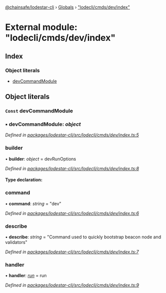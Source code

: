 [@chainsafe/lodestar-cli](../README.md) › [Globals](../globals.md) › ["lodecli/cmds/dev/index"](_lodecli_cmds_dev_index_.md)

# External module: "lodecli/cmds/dev/index"

## Index

### Object literals

* [devCommandModule](_lodecli_cmds_dev_index_.md#const-devcommandmodule)

## Object literals

### `Const` devCommandModule

### ▪ **devCommandModule**: *object*

*Defined in [packages/lodestar-cli/src/lodecli/cmds/dev/index.ts:5](https://github.com/ChainSafe/lodestar/blob/e2d6cf79d/packages/lodestar-cli/src/lodecli/cmds/dev/index.ts#L5)*

###  builder

• **builder**: *object* = devRunOptions

*Defined in [packages/lodestar-cli/src/lodecli/cmds/dev/index.ts:8](https://github.com/ChainSafe/lodestar/blob/e2d6cf79d/packages/lodestar-cli/src/lodecli/cmds/dev/index.ts#L8)*

#### Type declaration:

###  command

• **command**: *string* = "dev"

*Defined in [packages/lodestar-cli/src/lodecli/cmds/dev/index.ts:6](https://github.com/ChainSafe/lodestar/blob/e2d6cf79d/packages/lodestar-cli/src/lodecli/cmds/dev/index.ts#L6)*

###  describe

• **describe**: *string* = "Command used to quickly bootstrap beacon node and validators"

*Defined in [packages/lodestar-cli/src/lodecli/cmds/dev/index.ts:7](https://github.com/ChainSafe/lodestar/blob/e2d6cf79d/packages/lodestar-cli/src/lodecli/cmds/dev/index.ts#L7)*

###  handler

• **handler**: *[run](_lodecli_cmds_dev_run_.md#run)* = run

*Defined in [packages/lodestar-cli/src/lodecli/cmds/dev/index.ts:9](https://github.com/ChainSafe/lodestar/blob/e2d6cf79d/packages/lodestar-cli/src/lodecli/cmds/dev/index.ts#L9)*

